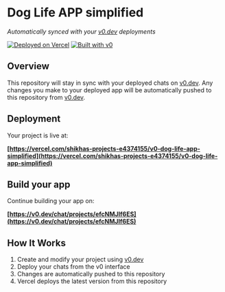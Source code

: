 # Dog Life APP simplified 

*Automatically synced with your [v0.dev](https://v0.dev) deployments*

[![Deployed on Vercel](https://img.shields.io/badge/Deployed%20on-Vercel-black?style=for-the-badge&logo=vercel)](https://vercel.com/shikhas-projects-e4374155/v0-dog-life-app-simplified)
[![Built with v0](https://img.shields.io/badge/Built%20with-v0.dev-black?style=for-the-badge)](https://v0.dev/chat/projects/efcNMJlf6ES)

## Overview

This repository will stay in sync with your deployed chats on [v0.dev](https://v0.dev).
Any changes you make to your deployed app will be automatically pushed to this repository from [v0.dev](https://v0.dev).

## Deployment

Your project is live at:

**[https://vercel.com/shikhas-projects-e4374155/v0-dog-life-app-simplified](https://vercel.com/shikhas-projects-e4374155/v0-dog-life-app-simplified)**

## Build your app

Continue building your app on:

**[https://v0.dev/chat/projects/efcNMJlf6ES](https://v0.dev/chat/projects/efcNMJlf6ES)**

## How It Works

1. Create and modify your project using [v0.dev](https://v0.dev)
2. Deploy your chats from the v0 interface
3. Changes are automatically pushed to this repository
4. Vercel deploys the latest version from this repository